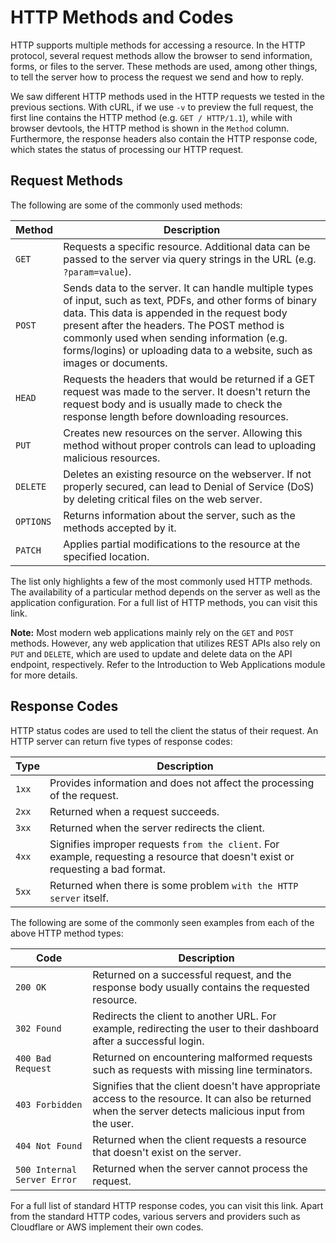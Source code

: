 # HTTP Methods and Codes

HTTP supports multiple methods for accessing a resource. In the HTTP protocol, several request methods allow the browser to send information, forms, or files to the server. These methods are used, among other things, to tell the server how to process the request we send and how to reply.

We saw different HTTP methods used in the HTTP requests we tested in the previous sections. With cURL, if we use `-v` to preview the full request, the first line contains the HTTP method (e.g. `GET / HTTP/1.1`), while with browser devtools, the HTTP method is shown in the `Method` column. Furthermore, the response headers also contain the HTTP response code, which states the status of processing our HTTP request.

## Request Methods

The following are some of the commonly used methods:

| Method    | Description                                                                                                                                                                                                                                                                                                                          |
| --------- | ------------------------------------------------------------------------------------------------------------------------------------------------------------------------------------------------------------------------------------------------------------------------------------------------------------------------------------ |
| `GET`     | Requests a specific resource. Additional data can be passed to the server via query strings in the URL (e.g. `?param=value`).                                                                                                                                                                                                        |
| `POST`    | Sends data to the server. It can handle multiple types of input, such as text, PDFs, and other forms of binary data. This data is appended in the request body present after the headers. The POST method is commonly used when sending information (e.g. forms/logins) or uploading data to a website, such as images or documents. |
| `HEAD`    | Requests the headers that would be returned if a GET request was made to the server. It doesn't return the request body and is usually made to check the response length before downloading resources.                                                                                                                               |
| `PUT`     | Creates new resources on the server. Allowing this method without proper controls can lead to uploading malicious resources.                                                                                                                                                                                                         |
| `DELETE`  | Deletes an existing resource on the webserver. If not properly secured, can lead to Denial of Service (DoS) by deleting critical files on the web server.                                                                                                                                                                            |
| `OPTIONS` | Returns information about the server, such as the methods accepted by it.                                                                                                                                                                                                                                                            |
| `PATCH`   | Applies partial modifications to the resource at the specified location.                                                                                                                                                                                                                                                             |

The list only highlights a few of the most commonly used HTTP methods. The availability of a particular method depends on the server as well as the application configuration. For a full list of HTTP methods, you can visit this link.

**Note:** Most modern web applications mainly rely on the `GET` and `POST` methods. However, any web application that utilizes REST APIs also rely on `PUT` and `DELETE`, which are used to update and delete data on the API endpoint, respectively. Refer to the Introduction to Web Applications module for more details.

## Response Codes

HTTP status codes are used to tell the client the status of their request. An HTTP server can return five types of response codes:

| Type  | Description                                                                                                                      |
| ----- | -------------------------------------------------------------------------------------------------------------------------------- |
| `1xx` | Provides information and does not affect the processing of the request.                                                          |
| `2xx` | Returned when a request succeeds.                                                                                                |
| `3xx` | Returned when the server redirects the client.                                                                                   |
| `4xx` | Signifies improper requests `from the client`. For example, requesting a resource that doesn't exist or requesting a bad format. |
| `5xx` | Returned when there is some problem `with the HTTP server` itself.                                                               |

The following are some of the commonly seen examples from each of the above HTTP method types:

| Code                        | Description                                                                                                                                               |
| --------------------------- | --------------------------------------------------------------------------------------------------------------------------------------------------------- |
| `200 OK`                    | Returned on a successful request, and the response body usually contains the requested resource.                                                          |
| `302 Found`                 | Redirects the client to another URL. For example, redirecting the user to their dashboard after a successful login.                                       |
| `400 Bad Request`           | Returned on encountering malformed requests such as requests with missing line terminators.                                                               |
| `403 Forbidden`             | Signifies that the client doesn't have appropriate access to the resource. It can also be returned when the server detects malicious input from the user. |
| `404 Not Found`             | Returned when the client requests a resource that doesn't exist on the server.                                                                            |
| `500 Internal Server Error` | Returned when the server cannot process the request.                                                                                                      |

For a full list of standard HTTP response codes, you can visit this link. Apart from the standard HTTP codes, various servers and providers such as Cloudflare or AWS implement their own codes.
